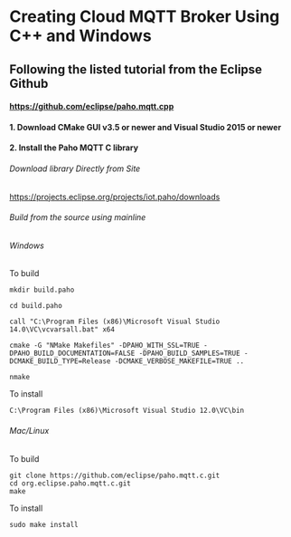 # Creating Cloud MQTT Broker Using C++ and Windows
## Following the listed tutorial from the Eclipse Github
#### https://github.com/eclipse/paho.mqtt.cpp

#### 1. Download CMake GUI v3.5 or newer and Visual Studio 2015 or newer
#### 2. Install the Paho MQTT C library
###### Download library Directly from Site
https://projects.eclipse.org/projects/iot.paho/downloads
###### Build from the source using mainline
###### Windows
To build
```
mkdir build.paho

cd build.paho

call "C:\Program Files (x86)\Microsoft Visual Studio 14.0\VC\vcvarsall.bat" x64

cmake -G "NMake Makefiles" -DPAHO_WITH_SSL=TRUE -DPAHO_BUILD_DOCUMENTATION=FALSE -DPAHO_BUILD_SAMPLES=TRUE -DCMAKE_BUILD_TYPE=Release -DCMAKE_VERBOSE_MAKEFILE=TRUE ..

nmake
```

To install
```
C:\Program Files (x86)\Microsoft Visual Studio 12.0\VC\bin
```
###### Mac/Linux
To build
```
git clone https://github.com/eclipse/paho.mqtt.c.git
cd org.eclipse.paho.mqtt.c.git
make
```
To install
```
sudo make install
```
